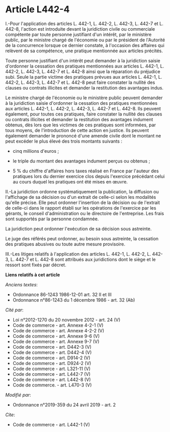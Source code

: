# Article L442-4

I.-Pour l'application des articles L. 442-1, L. 442-2, L. 442-3, L. 442-7 et L. 442-8, l'action est introduite devant la
juridiction civile ou commerciale compétente par toute personne justifiant d'un intérêt, par le ministère public, par le
ministre chargé de l'économie ou par le président de l'Autorité de la concurrence lorsque ce dernier constate, à l'occasion
des affaires qui relèvent de sa compétence, une pratique mentionnée aux articles précités. 

Toute personne justifiant d'un intérêt peut demander à la juridiction saisie d'ordonner la cessation des pratiques
mentionnées aux articles L. 442-1, L. 442-2, L. 442-3, L. 442-7 et L. 442-8 ainsi que la réparation du préjudice subi. Seule
la partie victime des pratiques prévues aux articles L. 442-1, L. 442-2, L. 442-3, L. 442-7 et L. 442-8 peut faire constater
la nullité des clauses ou contrats illicites et demander la restitution des avantages indus. 

Le ministre chargé de l'économie ou le ministère public peuvent demander à la juridiction saisie d'ordonner la cessation des
pratiques mentionnées aux articles L. 442-1, L. 442-2, L. 442-3, L. 442-7 et L. 442-8. Ils peuvent également, pour toutes ces
pratiques, faire constater la nullité des clauses ou contrats illicites et demander la restitution des avantages indument
obtenus, dès lors que les victimes de ces pratiques sont informées, par tous moyens, de l'introduction de cette action en
justice. Ils peuvent également demander le prononcé d'une amende civile dont le montant ne peut excéder le plus élevé des
trois montants suivants :

- cinq millions d'euros ;

- le triple du montant des avantages indument perçus ou obtenus ;

- 5 % du chiffre d'affaires hors taxes réalisé en France par l'auteur des pratiques lors du dernier exercice clos depuis
l'exercice précédant celui au cours duquel les pratiques ont été mises en œuvre. 

II.-La juridiction ordonne systématiquement la publication, la diffusion ou l'affichage de sa décision ou d'un extrait de
celle-ci selon les modalités qu'elle précise. Elle peut ordonner l'insertion de la décision ou de l'extrait de celle-ci dans
le rapport établi sur les opérations de l'exercice par les gérants, le conseil d'administration ou le directoire de
l'entreprise. Les frais sont supportés par la personne condamnée. 

La juridiction peut ordonner l'exécution de sa décision sous astreinte. 

Le juge des référés peut ordonner, au besoin sous astreinte, la cessation des pratiques abusives ou toute autre mesure
provisoire. 

III.-Les litiges relatifs à l'application des articles L. 442-1, L. 442-2, L. 442-3, L. 442-7 et L. 442-8 sont attribués aux
juridictions dont le siège et le ressort sont fixés par décret.

**Liens relatifs à cet article**

_Anciens textes_:

  - Ordonnance 86-1243 1986-12-01 art. 32 II et III
  - Ordonnance n°86-1243 du 1 décembre 1986 - art. 32 (Ab)

_Cité par_:

  - Loi n°2012-1270 du 20 novembre 2012 - art. 24 (V)
  - Code de commerce - art. Annexe 4-2-1 (V)
  - Code de commerce - art. Annexe 4-2-2 (V)
  - Code de commerce - art. Annexe 9-6 (V)
  - Code de commerce - art. Annexe 9-7 (V)
  - Code de commerce - art. D442-3 (V)
  - Code de commerce - art. D442-4 (V)
  - Code de commerce - art. D914-2 (V)
  - Code de commerce - art. D924-2 (V)
  - Code de commerce - art. L321-11 (V)
  - Code de commerce - art. L442-7 (V)
  - Code de commerce - art. L442-8 (V)
  - Code de commerce. - art. L470-3 (V)

_Modifié par_:

  - Ordonnance n°2019-359 du 24 avril 2019 - art. 2

_Cite_:

  - Code de commerce - art. L442-1 (V)
